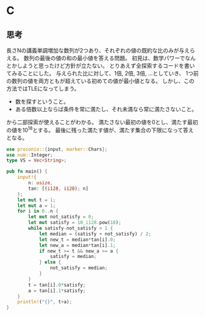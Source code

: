 # C
## 思考
長さNの講義単調増加な数列が2つあり、それぞれの値の既約な比のみが与えらえる。
数列の最後の値の和の最小値を答える問題。
初見は、数学パワーでなんとかしようと思ったけど方針が立たない。
とりあえず全探索するコードを書いてみることにした。
与えられた比に対して、1倍, 2倍, 3倍, ...としていき、
1つ前の数列の値を両方ともが超えている初めての値が最小値となる。
しかし、この方法ではTLEになってしまう。

- 数を探すということ。
- ある倍数以上ならば条件を常に満たし、それ未満なら常に満たさないこと。

から二部探索が使えることがわかる。
満たさない最初の値を0とし、満たす最初の値を10<sup>18</sup>とする。
最後に残った満たす値が、満たす集合の下限になって答えとなる。
```rust
use proconio::{input, marker::Chars};
use num::Integer;
type VS = Vec<String>;

pub fn main() {
    input!{
        n: usize,
        tan: [(i128, i128); n]
    };
    let mut t = 1;
    let mut a = 1;
    for i in 0..n {
        let mut not_satisfy = 0;
        let mut satisfy = 10_i128.pow(18);
        while satisfy-not_satisfy > 1 {
            let median = (satisfy + not_satisfy) / 2;
            let new_t = median*tan[i].0;
            let new_a = median*tan[i].1;
            if new_t >= t && new_a >= a {
                satisfy = median;
            } else {
                not_satisfy = median;
            }
        }
        t = tan[i].0*satisfy;
        a = tan[i].1*satisfy;
    }
    println!("{}", t+a);
}
```
